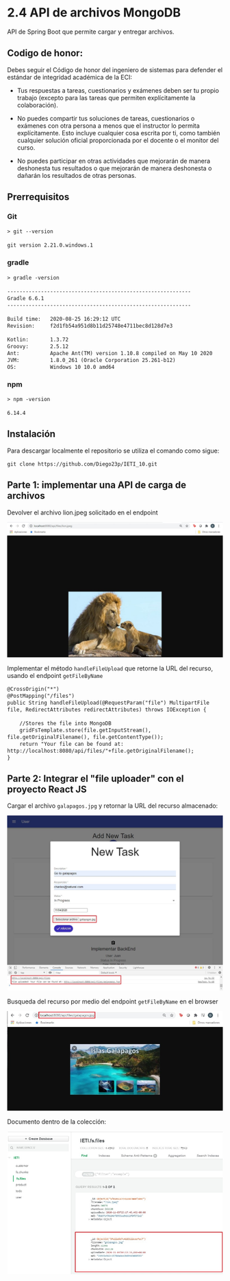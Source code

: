 # 2.4 API de archivos MongoDB

API de Spring Boot que permite cargar y entregar archivos.

## Codigo de honor:
Debes seguir el Código de honor del ingeniero de sistemas para defender el estándar de integridad académica de la ECI:

* Tus respuestas a tareas, cuestionarios y exámenes deben ser tu propio trabajo (excepto para las tareas que permiten explícitamente la colaboración).

* No puedes compartir tus soluciones de tareas, cuestionarios o exámenes con otra persona a menos que el instructor lo permita explícitamente. Esto incluye cualquier cosa escrita por ti, como también cualquier solución oficial proporcionada por el docente o el monitor del curso.

* No puedes participar en otras actividades que mejorarán de manera deshonesta tus resultados o que mejorarán de manera deshonesta o dañarán los resultados de otras personas.

## Prerrequisitos

### Git

```
> git --version

git version 2.21.0.windows.1
```

### gradle

```
> gradle -version

------------------------------------------------------------
Gradle 6.6.1
------------------------------------------------------------

Build time:   2020-08-25 16:29:12 UTC
Revision:     f2d1fb54a951d8b11d25748e4711bec8d128d7e3

Kotlin:       1.3.72
Groovy:       2.5.12
Ant:          Apache Ant(TM) version 1.10.8 compiled on May 10 2020
JVM:          1.8.0_261 (Oracle Corporation 25.261-b12)
OS:           Windows 10 10.0 amd64
```

### npm

```
> npm -version

6.14.4
```

## Instalación

Para descargar localmente el repositorio se utiliza el comando como sigue:
```
git clone https://github.com/Diego23p/IETI_10.git
```

## Parte 1: implementar una API de carga de archivos

Devolver el archivo lion.jpeg solicitado en el endpoint

![](/img/1.jpg)

Implementar el método ```handleFileUpload``` que retorne la URL del recurso, usando el endpoint ```getFileByName```
```
@CrossOrigin("*")
@PostMapping("/files")
public String handleFileUpload(@RequestParam("file") MultipartFile file, RedirectAttributes redirectAttributes) throws IOException {

    //Stores the file into MongoDB
    gridFsTemplate.store(file.getInputStream(), file.getOriginalFilename(), file.getContentType());
    return "Your file can be found at: http://localhost:8080/api/files/"+file.getOriginalFilename();
}

```

## Parte 2: Integrar el "file uploader" con el proyecto React JS

Cargar el archivo ```galapagos.jpg``` y retornar la URL del recurso almacenado:

![](/img/2.jpg)

Busqueda del recurso por medio del endpoint ```getFileByName``` en el browser

![](/img/3.jpg)

Documento dentro de la colección:

![](/img/4.jpg)

